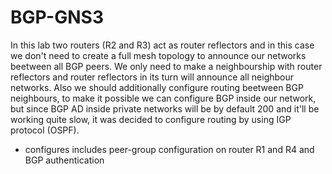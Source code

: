 # BGP-GNS3
In this lab two routers (R2 and R3) act as router reflectors and in this case we don't need to create a full mesh topology to announce our networks beetween all BGP peers.
We only need to make a neighbourship with router reflectors and router reflectors in its turn will announce all neighbour networks.
Also we should additionally configure routing beetween BGP neighbours, to make it possible we can configure BGP inside our network, but since BGP AD inside private networks will be by default 200 and it'll be working quite slow,
it was decided to configure routing by using IGP protocol (OSPF). 
+ configures includes peer-group configuration on router R1 and R4 and BGP authentication

